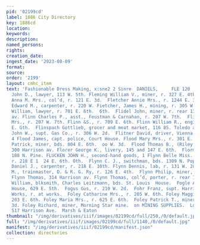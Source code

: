 ```yaml
---
pid: '02199cd'
label: 1886 City Directory
key: 1886cd
location: 
keywords: 
description: 
named_persons: 
rights: 
creation_date: 
ingest_date: '2023-08-09'
format: 
source: 
order: '2199'
layout: cmhc_item
text: 'Fashionable Dress Making, x:sne2 2 Sinre  DANIELS,     FLE 120  FoL     Fleming
  John D., lawyer, 113 W. 5th. Fleming William V., miner, r. 327 E. 4th.  Flennoy
  Anna M. Mrs., col’d, r. 121 E. 3d.  Fletcher Annie Mrs., r. 1244 E. 3d. Fietcher
  Edward M., carpenter, r. 220 W. Fietcher, James H., mining, r. 305 W. 8th.  Fletcher
  William, lawyer, r. 701 E. 6th.  6th.  Flidel John, miner, r. rear 134 S. Toledo
  av. Flinn Charles P., asst., Feustman & Carnahan, r. 207 W. 7th.  Flinn Mary E.
  Mrs., r. 207 W. 7th. Flinn &S., r. 709 E. 6th. Flinn William R., engincer, r. 709
  E. Gth.  Flinspach Gottlieb, grocer and meat market, 116 8S. Toledo av. Flintham
  John W., supt. Gas Co., r. 306 W. 2d.  Flitner David, driver, Vienna laundry, r.
  4 Flood James, capt. police, Court House. Flood Mary Mrs., r. 301 E. 3d.  Flood
  Patrick, miner, bds. 804 E. 6th.  oo W. 3d.  Flood Thomas B., (Riley & Flood,) r.
  300 Harrison av. Florer George K., livery, 145 and 147 E. 6th.  Florman Emil, blksmith,
  108 N. Pine. FLUCKEN JOHN H., second-hand goods, 1 Flynn Belle Miss. clk, The Fair,
  r. 218 E 1  24 E. 6th. Oth.  Flynn C. J., switchman, bds. 1309 N. Poplar.  Flynn
  Daniel J., carpenter, r. 218 E. 10th. Flynn Dennis, lab, r. 131 W. 2d.  Flynn John
  M., trainmaster, D. & R. G. Ry, r. 126 E. 4th.  Flynn Philip, miner, r. 419 E. 8th.
  Flynn Thomas, 314 Harrison av. Flynn Thomas, col’d, porter, r. rear 111 E.  7th.  Flynn
  William, blksmith, Charles Leitzmann, bds. St. Louis  House.  Fogle Abraham, Keystone
  House, 629 E. 5th.  Fogus Gus, r. 210 W. 2d.  Fohr Franz, supt. Harrison Reduction
  Works, r. at works.  Foley Catharine Mrs., r. 205 W. 6th. Foley Maggie Mrs., boarding,
  203 E. 6th. Foley Maria Mrs., r. 625 E. 6th.  Foley Patrick T., miner, r. 431 E.
  3d. Foley Richard, miner, Morning Star mine.  on MINING SUPPLIES.  Lowest Prices
  517 Harrison Ave.  Marsh & Eaton       '
thumbnail: "/img/derivatives/iiif/images/02199cd/full/250,/0/default.jpg"
full: "/img/derivatives/iiif/images/02199cd/full/1140,/0/default.jpg"
manifest: "/img/derivatives/iiif/02199cd/manifest.json"
collection: directories
---
```

